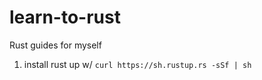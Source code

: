 # learn-to-rust
Rust guides for myself


1. install rust up w/ `curl https://sh.rustup.rs -sSf | sh`
